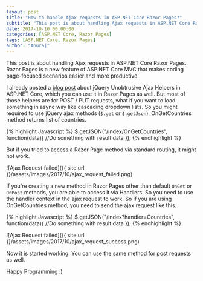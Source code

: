 ```yaml
---
layout: post
title: "How to handle Ajax requests in ASP.NET Core Razor Pages?"
subtitle: "This post is about handling Ajax requests in ASP.NET Core Razor Pages. Razor Pages is a new feature of ASP.NET Core MVC that makes coding page-focused scenarios easier and more productive."
date: 2017-10-10 00:00:00
categories: [ASP.NET Core, Razor Pages]
tags: [ASP.NET Core, Razor Pages]
author: "Anuraj"
---
```

This post is about handling Ajax requests in ASP.NET Core Razor Pages. Razor Pages is a new feature of ASP.NET Core MVC that makes coding page-focused scenarios easier and more productive.

I already posted a [blog post](https://dotnetthoughts.net/jquery-unobtrusive-ajax-helpers-in-aspnet-core/) about jQuery Unobtrusive Ajax Helpers in ASP.NET Core, which you can use it in Razor Pages as well. But most of those helpers are for POST / PUT requests, what if you want to load something in async way like cascading dropdown lists. So you might required to use jQuery ajax methods (`$.get` or `$.getJson`). OnGetCountries method returns list of countries.

{% highlight Javascript %}
$.getJSON("/Index/OnGetCountries", function(data){
    //Do something with result data
});
{% endhighlight %}

But if you tried to access a Razor Page method via standard routing, it might not work. 

![Ajax Request failed]({{ site.url }}/assets/images/2017/10/ajax_request_failed.png)

If you're creating a new method in Razor Pages other than default `OnGet` or `OnPost` methods, you are able to access it via Handlers. So you need to use the handler context in the ajax request to work. So if you are using OnGetCountries method, you need to send the ajax request like this.

{% highlight Javascript %}
$.getJSON("/Index?handler=Countries", function(data){
    //Do something with result data
});
{% endhighlight %}

![Ajax Request failed]({{ site.url }}/assets/images/2017/10/ajax_request_success.png)

Now it is started working. You can use the same method for post requests as well.

Happy Programming :)
